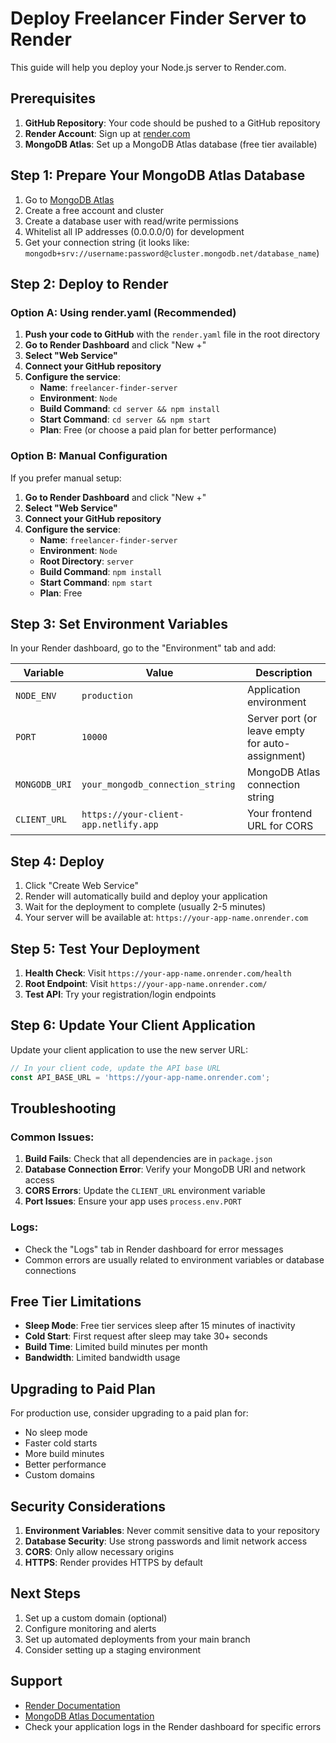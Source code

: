 # Deploy Freelancer Finder Server to Render

This guide will help you deploy your Node.js server to Render.com.

## Prerequisites

1. **GitHub Repository**: Your code should be pushed to a GitHub repository
2. **Render Account**: Sign up at [render.com](https://render.com)
3. **MongoDB Atlas**: Set up a MongoDB Atlas database (free tier available)

## Step 1: Prepare Your MongoDB Atlas Database

1. Go to [MongoDB Atlas](https://www.mongodb.com/atlas)
2. Create a free account and cluster
3. Create a database user with read/write permissions
4. Whitelist all IP addresses (0.0.0.0/0) for development
5. Get your connection string (it looks like: `mongodb+srv://username:password@cluster.mongodb.net/database_name`)

## Step 2: Deploy to Render

### Option A: Using render.yaml (Recommended)

1. **Push your code to GitHub** with the `render.yaml` file in the root directory
2. **Go to Render Dashboard** and click "New +"
3. **Select "Web Service"**
4. **Connect your GitHub repository**
5. **Configure the service**:
   - **Name**: `freelancer-finder-server`
   - **Environment**: `Node`
   - **Build Command**: `cd server && npm install`
   - **Start Command**: `cd server && npm start`
   - **Plan**: Free (or choose a paid plan for better performance)

### Option B: Manual Configuration

If you prefer manual setup:

1. **Go to Render Dashboard** and click "New +"
2. **Select "Web Service"**
3. **Connect your GitHub repository**
4. **Configure the service**:
   - **Name**: `freelancer-finder-server`
   - **Environment**: `Node`
   - **Root Directory**: `server`
   - **Build Command**: `npm install`
   - **Start Command**: `npm start`
   - **Plan**: Free

## Step 3: Set Environment Variables

In your Render dashboard, go to the "Environment" tab and add:

| Variable | Value | Description |
|----------|-------|-------------|
| `NODE_ENV` | `production` | Application environment |
| `PORT` | `10000` | Server port (or leave empty for auto-assignment) |
| `MONGODB_URI` | `your_mongodb_connection_string` | MongoDB Atlas connection string |
| `CLIENT_URL` | `https://your-client-app.netlify.app` | Your frontend URL for CORS |

## Step 4: Deploy

1. Click "Create Web Service"
2. Render will automatically build and deploy your application
3. Wait for the deployment to complete (usually 2-5 minutes)
4. Your server will be available at: `https://your-app-name.onrender.com`

## Step 5: Test Your Deployment

1. **Health Check**: Visit `https://your-app-name.onrender.com/health`
2. **Root Endpoint**: Visit `https://your-app-name.onrender.com/`
3. **Test API**: Try your registration/login endpoints

## Step 6: Update Your Client Application

Update your client application to use the new server URL:

```javascript
// In your client code, update the API base URL
const API_BASE_URL = 'https://your-app-name.onrender.com';
```

## Troubleshooting

### Common Issues:

1. **Build Fails**: Check that all dependencies are in `package.json`
2. **Database Connection Error**: Verify your MongoDB URI and network access
3. **CORS Errors**: Update the `CLIENT_URL` environment variable
4. **Port Issues**: Ensure your app uses `process.env.PORT`

### Logs:

- Check the "Logs" tab in Render dashboard for error messages
- Common errors are usually related to environment variables or database connections

## Free Tier Limitations

- **Sleep Mode**: Free tier services sleep after 15 minutes of inactivity
- **Cold Start**: First request after sleep may take 30+ seconds
- **Build Time**: Limited build minutes per month
- **Bandwidth**: Limited bandwidth usage

## Upgrading to Paid Plan

For production use, consider upgrading to a paid plan for:
- No sleep mode
- Faster cold starts
- More build minutes
- Better performance
- Custom domains

## Security Considerations

1. **Environment Variables**: Never commit sensitive data to your repository
2. **Database Security**: Use strong passwords and limit network access
3. **CORS**: Only allow necessary origins
4. **HTTPS**: Render provides HTTPS by default

## Next Steps

1. Set up a custom domain (optional)
2. Configure monitoring and alerts
3. Set up automated deployments from your main branch
4. Consider setting up a staging environment

## Support

- [Render Documentation](https://render.com/docs)
- [MongoDB Atlas Documentation](https://docs.atlas.mongodb.com/)
- Check your application logs in the Render dashboard for specific errors
